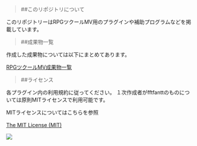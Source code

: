 > ##このリポジトリについて

このリポジトリーはRPGツクールMV用のプラグインや補助プログラムなどを掲載しています。


> ##成果物一覧

作成した成果物については以下にまとめてあります。

 [RPGツクールMV成果物一覧](https://github.com/fftfantt/RPGMakerMV/wiki/%E6%88%90%E6%9E%9C%E7%89%A9) 

> ##ライセンス

各プラグイン内の利用規約に従ってください。
１次作成者がfftfanttのものについては原則MITライセンスで利用可能です。

MITライセンスについてはこちらを参照

 [The MIT License (MIT)](http://opensource.org/licenses/mit-license.php) 
　　
　　

![](https://f4203963eb888c8f2e98ad9045f2b89e6c141ee1.googledrive.com/host/0BxiSZT-B8lvFOUFhVTF6VjNnUGc/GitHub_image/RPGMakerMV.png)
